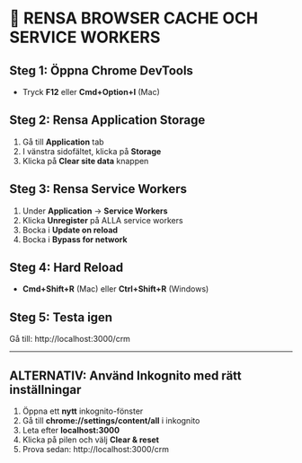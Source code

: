 # 🧹 RENSA BROWSER CACHE OCH SERVICE WORKERS

## Steg 1: Öppna Chrome DevTools
- Tryck **F12** eller **Cmd+Option+I** (Mac)

## Steg 2: Rensa Application Storage
1. Gå till **Application** tab
2. I vänstra sidofältet, klicka på **Storage**
3. Klicka på **Clear site data** knappen

## Steg 3: Rensa Service Workers
1. Under **Application** → **Service Workers**
2. Klicka **Unregister** på ALLA service workers
3. Bocka i **Update on reload**
4. Bocka i **Bypass for network**

## Steg 4: Hard Reload
- **Cmd+Shift+R** (Mac) eller **Ctrl+Shift+R** (Windows)

## Steg 5: Testa igen
Gå till: http://localhost:3000/crm

---

## ALTERNATIV: Använd Inkognito med rätt inställningar

1. Öppna ett **nytt** inkognito-fönster
2. Gå till **chrome://settings/content/all** i inkognito
3. Leta efter **localhost:3000**
4. Klicka på pilen och välj **Clear & reset**
5. Prova sedan: http://localhost:3000/crm